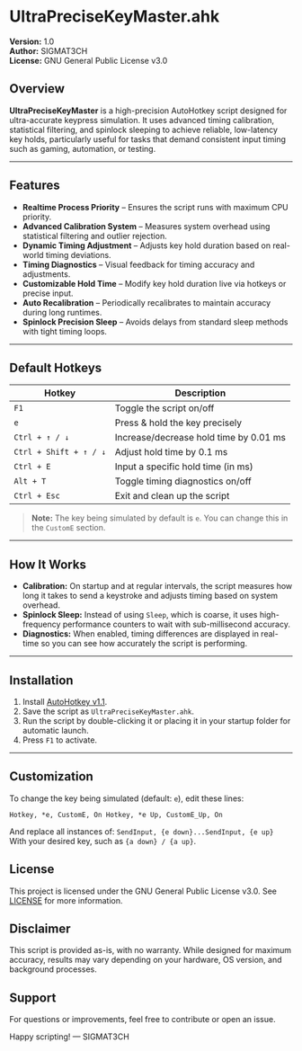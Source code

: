 # UltraPreciseKeyMaster.ahk

**Version:** 1.0  
**Author:** SIGMAT3CH  
**License:** GNU General Public License v3.0

## Overview

**UltraPreciseKeyMaster** is a high-precision AutoHotkey script designed for ultra-accurate keypress simulation. It uses advanced timing calibration, statistical filtering, and spinlock sleeping to achieve reliable, low-latency key holds, particularly useful for tasks that demand consistent input timing such as gaming, automation, or testing.

---

## Features

- **Realtime Process Priority** – Ensures the script runs with maximum CPU priority.
- **Advanced Calibration System** – Measures system overhead using statistical filtering and outlier rejection.
- **Dynamic Timing Adjustment** – Adjusts key hold duration based on real-world timing deviations.
- **Timing Diagnostics** – Visual feedback for timing accuracy and adjustments.
- **Customizable Hold Time** – Modify key hold duration live via hotkeys or precise input.
- **Auto Recalibration** – Periodically recalibrates to maintain accuracy during long runtimes.
-  **Spinlock Precision Sleep** – Avoids delays from standard sleep methods with tight timing loops.

---

## Default Hotkeys

| Hotkey           | Description                              |
|------------------|------------------------------------------|
| `F1`             | Toggle the script on/off                 |
| `e`              | Press & hold the key precisely           |
| `Ctrl + ↑ / ↓`   | Increase/decrease hold time by 0.01 ms   |
| `Ctrl + Shift + ↑ / ↓` | Adjust hold time by 0.1 ms         |
| `Ctrl + E`       | Input a specific hold time (in ms)       |
| `Alt + T`        | Toggle timing diagnostics on/off         |
| `Ctrl + Esc`     | Exit and clean up the script             |

> **Note:** The key being simulated by default is `e`. You can change this in the `CustomE` section.

---

## How It Works

- **Calibration:** On startup and at regular intervals, the script measures how long it takes to send a keystroke and adjusts timing based on system overhead.
- **Spinlock Sleep:** Instead of using `Sleep`, which is coarse, it uses high-frequency performance counters to wait with sub-millisecond accuracy.
- **Diagnostics:** When enabled, timing differences are displayed in real-time so you can see how accurately the script is performing.

---

## Installation

1. Install [AutoHotkey v1.1](https://www.autohotkey.com/).
2. Save the script as `UltraPreciseKeyMaster.ahk`.
3. Run the script by double-clicking it or placing it in your startup folder for automatic launch.
4. Press `F1` to activate.

---

## Customization

To change the key being simulated (default: `e`), edit these lines:

`Hotkey, *e, CustomE, On Hotkey, *e Up, CustomE_Up, On`

And replace all instances of:
`SendInput, {e down}...SendInput, {e up}` With your desired key, such as `{a down} / {a up}`.

## License

This project is licensed under the GNU General Public License v3.0.
See [LICENSE](https://github.com/SIGMAT3CH/UltraPreciseKeyMaster/blob/main/LICENSE) for more information.

## Disclaimer

This script is provided as-is, with no warranty. While designed for maximum accuracy, results may vary depending on your hardware, OS version, and background processes.

## Support

For questions or improvements, feel free to contribute or open an issue.

Happy scripting!
— SIGMAT3CH
